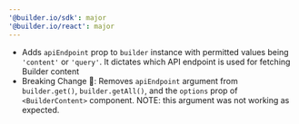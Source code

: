 ```yaml
---
'@builder.io/sdk': major
'@builder.io/react': major
---
```


- Adds `apiEndpoint` prop to `builder` instance with permitted values being `'content'` or `'query'`. It dictates which API endpoint is used for fetching Builder content
- Breaking Change 🧨: Removes `apiEndpoint` argument from `builder.get()`, `builder.getAll()`, and the `options` prop of `<BuilderContent>` component. NOTE: this argument was not working as expected.
